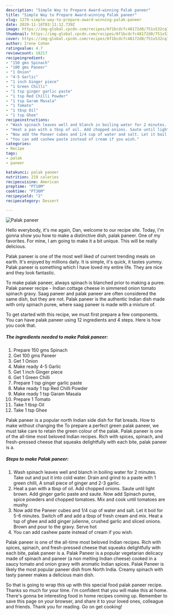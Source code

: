 ```yaml
---
description: "Simple Way to Prepare Award-winning Palak paneer"
title: "Simple Way to Prepare Award-winning Palak paneer"
slug: 1279-simple-way-to-prepare-award-winning-palak-paneer
date: 2020-11-16T03:11:12.739Z
image: https://img-global.cpcdn.com/recipes/6f1bcdcfc48172d0/751x532cq70/palak-paneer-recipe-main-photo.jpg
thumbnail: https://img-global.cpcdn.com/recipes/6f1bcdcfc48172d0/751x532cq70/palak-paneer-recipe-main-photo.jpg
cover: https://img-global.cpcdn.com/recipes/6f1bcdcfc48172d0/751x532cq70/palak-paneer-recipe-main-photo.jpg
author: Irene Cohen
ratingvalue: 4.7
reviewcount: 18217
recipeingredient:
- "150 gms Spinach"
- "100 gms Paneer"
- "1 Onion"
- "4-5 Garlic"
- "1 inch Ginger piece"
- "1 Green Chilli"
- "1 tsp ginger garlic paste"
- "1 tsp Red Chilli Powder"
- "1 tsp Garam Masala"
- "1 Tomato"
- "1 tbsp Oil"
- "1 tsp Ghee"
recipeinstructions:
- "Wash spinach leaves well and blanch in boiling water for 2 minutes. Take out and put it into cold water. Drain and grind to a paste with 1 green chilli, A small piece of ginger and 2-3 garlic."
- "Heat a pan with a tbsp of oil. Add chopped onions. Saute until light brown. Add ginger garlic paste and saute. Now add Spinach puree, spice powders and chopped tomatoes. Mix and cook until tomatoes are mushy."
- "Now add the Paneer cubes and 1/4 cup of water and salt. Let it boil for 5-6 minutes. Switch off and add a tbsp of fresh cream and mix. Heat a tsp of ghee and add ginger julienne, crushed garlic and sliced onions. Brown and pour to the gravy. Serve hot"
- "You can add cashew paste instead of cream if you wish."
categories:
- Recipe
tags:
- palak
- paneer

katakunci: palak paneer 
nutrition: 219 calories
recipecuisine: American
preptime: "PT10M"
cooktime: "PT36M"
recipeyield: "2"
recipecategory: Dessert

---
```



![Palak paneer](https://img-global.cpcdn.com/recipes/6f1bcdcfc48172d0/751x532cq70/palak-paneer-recipe-main-photo.jpg)

Hello everybody, it's me again, Dan, welcome to our recipe site. Today, I'm gonna show you how to make a distinctive dish, palak paneer. One of my favorites. For mine, I am going to make it a bit unique. This will be really delicious.

Palak paneer is one of the most well liked of current trending meals on earth. It's enjoyed by millions daily. It is simple, it's quick, it tastes yummy. Palak paneer is something which I have loved my entire life. They are nice and they look fantastic.

To make palak paneer, always spinach is blanched prior to making a puree. Palak paneer recipe - Indian cottage cheese in simmered onion tomato spinach gravy. Saag paneer and palak paneer are often considered the same dish, but they are not. Palak paneer is the authentic Indian dish made with only spinach puree, where saag paneer is made with a mixture of.


To get started with this recipe, we must first prepare a few components. You can have palak paneer using 12 ingredients and 4 steps. Here is how you cook that.

<!--inarticleads1-->

##### The ingredients needed to make Palak paneer:

1. Prepare 150 gms Spinach
1. Get 100 gms Paneer
1. Get 1 Onion
1. Make ready 4-5 Garlic
1. Get 1 inch Ginger piece
1. Get 1 Green Chilli
1. Prepare 1 tsp ginger garlic paste
1. Make ready 1 tsp Red Chilli Powder
1. Make ready 1 tsp Garam Masala
1. Prepare 1 Tomato
1. Take 1 tbsp Oil
1. Take 1 tsp Ghee


Palak paneer is a popular north Indian side dish for flat breads. How to make without changing the To prepare a perfect green palak paneer, we must take care to retain the green colour of the palak. Palak paneer is one of the all-time most beloved Indian recipes. Rich with spices, spinach, and fresh-pressed cheese that squeaks delightfully with each bite, palak paneer is a. 

<!--inarticleads2-->

##### Steps to make Palak paneer:

1. Wash spinach leaves well and blanch in boiling water for 2 minutes. Take out and put it into cold water. Drain and grind to a paste with 1 green chilli, A small piece of ginger and 2-3 garlic.
1. Heat a pan with a tbsp of oil. Add chopped onions. Saute until light brown. Add ginger garlic paste and saute. Now add Spinach puree, spice powders and chopped tomatoes. Mix and cook until tomatoes are mushy.
1. Now add the Paneer cubes and 1/4 cup of water and salt. Let it boil for 5-6 minutes. Switch off and add a tbsp of fresh cream and mix. Heat a tsp of ghee and add ginger julienne, crushed garlic and sliced onions. Brown and pour to the gravy. Serve hot
1. You can add cashew paste instead of cream if you wish.


Palak paneer is one of the all-time most beloved Indian recipes. Rich with spices, spinach, and fresh-pressed cheese that squeaks delightfully with each bite, palak paneer is a. Palak Paneer is a popular vegetarian delicacy made of spinach and paneer (a non melting Indian cheese) cooked in a saucy tomato and onion gravy with aromatic Indian spices. Palak Paneer is likely the most popular paneer dish from North India. Creamy spinach with tasty paneer makes a delicious main dish. 

So that is going to wrap this up with this special food palak paneer recipe. Thanks so much for your time. I'm confident that you will make this at home. There's gonna be interesting food in home recipes coming up. Remember to save this page on your browser, and share it to your loved ones, colleague and friends. Thank you for reading. Go on get cooking!
